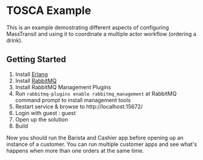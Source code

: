 TOSCA Example
===

This is an example demostrating different aspects of configuring MassTransit and using it to coordinate a multiple actor workflow (ordering a drink). 

Getting Started
---

 1. Install [Erlang]
 1. Install [RabbitMQ]
 1. Install RabbitMQ Management Plugins
  2. Run `rabbitmq-plugins enable rabbitmq_management` at RabbitMQ command prompt to install management tools
  2. Restart service & browse to http://localhost:15672/
  2. Login with guest : guest
 1. Open up the solution 
 1. Build

Now you should run the Barista and Cashier app before opening up an instance of a customer. You can run multiple customer apps and see what's happens when more than one orders at the same time.


  [Erlang]: http://www.erlang.org/download.html
  [RabbitMQ]: http://www.rabbitmq.com/download.html
